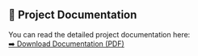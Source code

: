 ## 📄 Project Documentation

You can read the detailed project documentation here:  
[➡️ Download Documentation (PDF)](todo_list_project_documentation.pdf)
